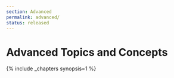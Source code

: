 ```yaml
---
section: Advanced
permalink: advanced/
status: released
---
```


# Advanced Topics and Concepts

{% include _chapters synopsis=1 %}
